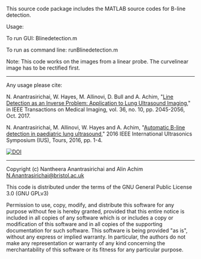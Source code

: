 
This source code package includes the MATLAB source codes for B-line detection. 

Usage:

To run GUI: Blinedetection.m

To run as command line: runBlinedetection.m

Note: This code works on the images from a linear probe. The curvelinear image has to be rectified first.

-----------------------------------------------------------------------
Any usage please cite:

N. Anantrasirichai, W. Hayes, M. Allinovi, D. Bull and A. Achim, "<a href="https://research-information.bris.ac.uk/en/publications/line-detection-as-an-inverse-problem-application-to-lung-ultrasou">Line Detection as an Inverse Problem: Application to Lung Ultrasound Imaging</a>," in IEEE Transactions on Medical Imaging, vol. 36, no. 10, pp. 2045-2056, Oct. 2017.

N. Anantrasirichai, M. Allinovi, W. Hayes and A. Achim, "<a href="https://seis.bristol.ac.uk/~eexna/papers/IUS2106_Blines.pdf">Automatic B-line detection in paediatric lung ultrasound</a>," 2016 IEEE International Ultrasonics Symposium (IUS), Tours, 2016, pp. 1-4.


<a href="https://zenodo.org/badge/latestdoi/250038924"><img src="https://zenodo.org/badge/250038924.svg" alt="DOI"></a>

-----------------------------------------------------------------------
Copyright (c) Nantheera Anantrasirichai and Alin Achim
N.Anantrasirichai@bristol.ac.uk

This code is distributed under the terms of the GNU General Public License 3.0 (GNU GPLv3)

Permission to use, copy, modify, and distribute this software for any purpose without fee is hereby granted, provided that this entire notice is included in all copies of any software which is or includes a copy or modification of this software and in all copies of the supporting documentation for such software. This software is being provided "as is", without any express or implied warranty.  In particular, the authors do not make any representation or warranty of any kind concerning the merchantability of this software or its fitness for any particular purpose. 


